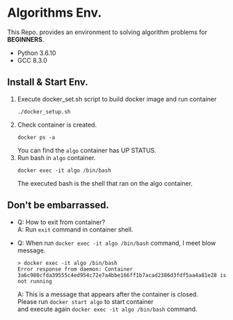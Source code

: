 # Algorithms Env.
This Repo. provides an environment to solving algorithm problems for **BEGINNERS**.
- Python 3.6.10
- GCC 8.3.0

## Install & Start Env.
1. Execute docker_set.sh script to build docker image and run container
    ```
    ./docker_setup.sh
    ```
2. Check container is created.
    ```
    docker ps -a
    ```
    You can find the `algo` container has UP STATUS.
3. Run bash in `algo` container.
    ```
    docker exec -it algo /bin/bash
    ```
    The executed bash is the shell that ran on the algo container.

## Don't be embarrassed.
* Q: How to exit from container? <br>
   A: Run `exit` command in container shell.<br>

* Q: When run `docker exec -it algo /bin/bash` command, I meet blow message.
    ```
    > docker exec -it algo /bin/bash
    Error response from daemon: Container 3a6c980cfda39555c4ed954c72e7a4bbe166ff1b7acad2386d3fdf5aa4a81e28 is not running
    ```
   A: This is a message that appears after the container is closed. <br>
    Please run `docker start algo` to start container <br>
    and execute again `docker exec -it algo /bin/bash` command.<br>
